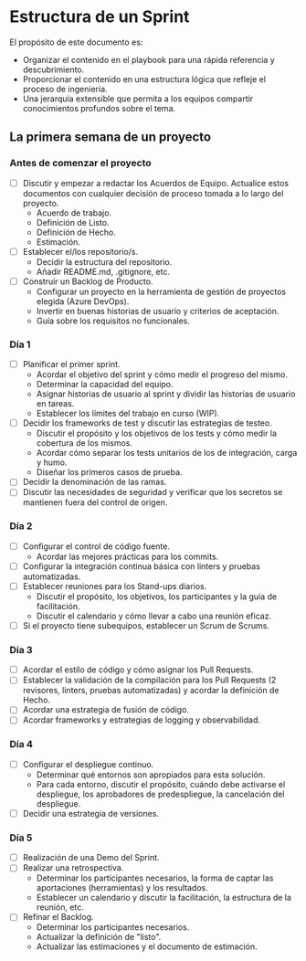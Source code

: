# Estructura de un Sprint

El propósito de este documento es:

- Organizar el contenido en el playbook para una rápida referencia y descubrimiento.
- Proporcionar el contenido en una estructura lógica que refleje el proceso de ingeniería.
- Una jerarquía extensible que permita a los equipos compartir conocimientos profundos sobre el tema.

## La primera semana de un proyecto

### Antes de comenzar el proyecto

- [ ] Discutir y empezar a redactar los Acuerdos de Equipo. Actualice estos documentos con cualquier decisión de proceso tomada a lo largo del proyecto.
  - Acuerdo de trabajo.
  - Definición de Listo.
  - Definición de Hecho.
  - Estimación.
- [ ] Establecer el/los repositorio/s.
  - Decidir la estructura del repositorio.
  - Añadir README.md, .gitignore, etc.
- [ ] Construir un Backlog de Producto.
  - Configurar un proyecto en la herramienta de gestión de proyectos elegida (Azure DevOps).
  - Invertir en buenas historias de usuario y criterios de aceptación.
  - Guía sobre los requisitos no funcionales.

### Día 1

- [ ] Planificar el primer sprint.
  - Acordar el objetivo del sprint y cómo medir el progreso del mismo.
  - Determinar la capacidad del equipo.
  - Asignar historias de usuario al sprint y dividir las historias de usuario en tareas.
  - Establecer los límites del trabajo en curso (WIP).
- [ ] Decidir los frameworks de test y discutir las estrategias de testeo.
  - Discutir el propósito y los objetivos de los tests y cómo medir la cobertura de los mismos.
  - Acordar cómo separar los tests unitarios de los de integración, carga y humo.
  - Diseñar los primeros casos de prueba.
- [ ] Decidir la denominación de las ramas.
- [ ] Discutir las necesidades de seguridad y verificar que los secretos se mantienen fuera del control de origen.

### Día 2

- [ ] Configurar el control de código fuente.
  - Acordar las mejores prácticas para los commits.
- [ ] Configurar la integración continua básica con linters y pruebas automatizadas.
- [ ] Establecer reuniones para los Stand-ups diarios.
  - Discutir el propósito, los objetivos, los participantes y la guía de facilitación.
  - Discutir el calendario y cómo llevar a cabo una reunión eficaz.
- [ ] Si el proyecto tiene subequipos, establecer un Scrum de Scrums.

### Día 3

- [ ] Acordar el estilo de código y cómo asignar los Pull Requests.
- [ ] Establecer la validación de la compilación para los Pull Requests (2 revisores, linters, pruebas automatizadas) y acordar la definición de Hecho.
- [ ] Acordar una estrategia de fusión de código.
- [ ] Acordar frameworks y estrategias de logging y observabilidad.

### Día 4

- [ ] Configurar el despliegue continuo.
  - Determinar qué entornos son apropiados para esta solución.
  - Para cada entorno, discutir el propósito, cuándo debe activarse el despliegue, los aprobadores de predespliegue, la cancelación del despliegue.
- [ ] Decidir una estrategia de versiones.

### Día 5

- [ ] Realización de una Demo del Sprint.
- [ ] Realizar una retrospectiva.
  - Determinar los participantes necesarios, la forma de captar las aportaciones (herramientas) y los resultados.
  - Establecer un calendario y discutir la facilitación, la estructura de la reunión, etc.
- [ ] Refinar el Backlog.
  - Determinar los participantes necesarios.
  - Actualizar la definición de "listo".
  - Actualizar las estimaciones y el documento de estimación.

